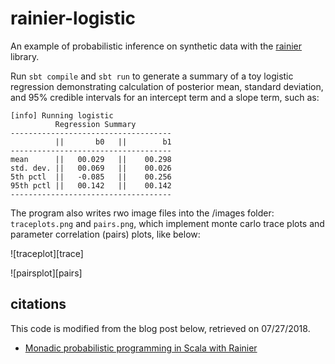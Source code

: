 
# rainier-logistic

An example of probabilistic inference on synthetic data
with the [rainier](https://github.com/stripe/rainier) library.

Run `sbt compile` and `sbt run` to generate a summary of a toy
logistic regression demonstrating calculation of posterior mean,
standard deviation, and 95% credible intervals for an intercept
term and a slope term, such as:

```
[info] Running logistic
          Regression Summary
------------------------------------
          ||       b0   ||        b1
------------------------------------
mean      ||   00.029   ||    00.298
std. dev. ||   00.069   ||    00.026
5th pctl  ||   -0.085   ||    00.256
95th pctl ||   00.142   ||    00.142
------------------------------------
```

The program also writes rwo image files into the /images folder:
`traceplots.png` and `pairs.png`, which implement monte carlo
trace plots and parameter correlation (pairs) plots, like below:

![traceplot][trace]

![pairsplot][pairs]

## citations

This code is modified from the blog post below, retrieved on
07/27/2018.

- [Monadic probabilistic programming in Scala with Rainier][1]

[1]: https://darrenjw.wordpress.com/2018/06/01/monadic-probabilistic-programming-in-scala-with-rainier/
[traceplot]: images/static/traceplots.png1
[pairsplot]: images/static/pairs.png